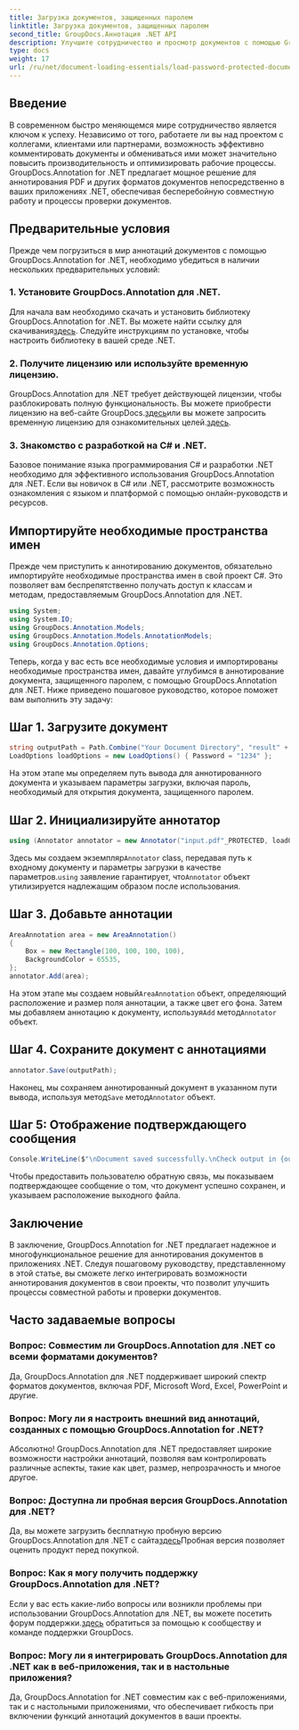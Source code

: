 ```yaml
---
title: Загрузка документов, защищенных паролем
linktitle: Загрузка документов, защищенных паролем
second_title: GroupDocs.Аннотация .NET API
description: Улучшите сотрудничество и просмотр документов с помощью GroupDocs.Annotation для .NET. Комментируйте PDF-файлы и многое другое в своих приложениях .NET.
type: docs
weight: 17
url: /ru/net/document-loading-essentials/load-password-protected-documents/
---
```

## Введение
В современном быстро меняющемся мире сотрудничество является ключом к успеху. Независимо от того, работаете ли вы над проектом с коллегами, клиентами или партнерами, возможность эффективно комментировать документы и обмениваться ими может значительно повысить производительность и оптимизировать рабочие процессы. GroupDocs.Annotation for .NET предлагает мощное решение для аннотирования PDF и других форматов документов непосредственно в ваших приложениях .NET, обеспечивая бесперебойную совместную работу и процессы проверки документов.
## Предварительные условия
Прежде чем погрузиться в мир аннотаций документов с помощью GroupDocs.Annotation for .NET, необходимо убедиться в наличии нескольких предварительных условий:
### 1. Установите GroupDocs.Annotation для .NET.
 Для начала вам необходимо скачать и установить библиотеку GroupDocs.Annotation for .NET. Вы можете найти ссылку для скачивания[здесь](https://releases.groupdocs.com/annotation/net/). Следуйте инструкциям по установке, чтобы настроить библиотеку в вашей среде .NET.
### 2. Получите лицензию или используйте временную лицензию.
 GroupDocs.Annotation для .NET требует действующей лицензии, чтобы разблокировать полную функциональность. Вы можете приобрести лицензию на веб-сайте GroupDocs.[здесь](https://purchase.groupdocs.com/buy)или вы можете запросить временную лицензию для ознакомительных целей.[здесь](https://purchase.groupdocs.com/temporary-license/).
### 3. Знакомство с разработкой на C# и .NET.
Базовое понимание языка программирования C# и разработки .NET необходимо для эффективного использования GroupDocs.Annotation для .NET. Если вы новичок в C# или .NET, рассмотрите возможность ознакомления с языком и платформой с помощью онлайн-руководств и ресурсов.

## Импортируйте необходимые пространства имен
Прежде чем приступить к аннотированию документов, обязательно импортируйте необходимые пространства имен в свой проект C#. Это позволяет вам беспрепятственно получать доступ к классам и методам, предоставляемым GroupDocs.Annotation для .NET.
```csharp
using System;
using System.IO;
using GroupDocs.Annotation.Models;
using GroupDocs.Annotation.Models.AnnotationModels;
using GroupDocs.Annotation.Options;
```

Теперь, когда у вас есть все необходимые условия и импортированы необходимые пространства имен, давайте углубимся в аннотирование документа, защищенного паролем, с помощью GroupDocs.Annotation для .NET. Ниже приведено пошаговое руководство, которое поможет вам выполнить эту задачу:
## Шаг 1. Загрузите документ
```csharp
string outputPath = Path.Combine("Your Document Directory", "result" + Path.GetExtension("input.pdf"));
LoadOptions loadOptions = new LoadOptions() { Password = "1234" };
```
На этом этапе мы определяем путь вывода для аннотированного документа и указываем параметры загрузки, включая пароль, необходимый для открытия документа, защищенного паролем.
## Шаг 2. Инициализируйте аннотатор
```csharp
using (Annotator annotator = new Annotator("input.pdf"_PROTECTED, loadOptions))
```
 Здесь мы создаем экземпляр`Annotator` class, передавая путь к входному документу и параметры загрузки в качестве параметров.`using` заявление гарантирует, что`Annotator` объект утилизируется надлежащим образом после использования.
## Шаг 3. Добавьте аннотации
```csharp
AreaAnnotation area = new AreaAnnotation()
{
    Box = new Rectangle(100, 100, 100, 100),
    BackgroundColor = 65535,
};
annotator.Add(area);
```
 На этом этапе мы создаем новый`AreaAnnotation` объект, определяющий расположение и размер поля аннотации, а также цвет его фона. Затем мы добавляем аннотацию к документу, используя`Add` метод`Annotator` объект.
## Шаг 4. Сохраните документ с аннотациями
```csharp
annotator.Save(outputPath);
```
 Наконец, мы сохраняем аннотированный документ в указанном пути вывода, используя метод`Save` метод`Annotator` объект.
## Шаг 5: Отображение подтверждающего сообщения
```csharp
Console.WriteLine($"\nDocument saved successfully.\nCheck output in {outputPath}.");
```
Чтобы предоставить пользователю обратную связь, мы показываем подтверждающее сообщение о том, что документ успешно сохранен, и указываем расположение выходного файла.

## Заключение
В заключение, GroupDocs.Annotation for .NET предлагает надежное и многофункциональное решение для аннотирования документов в приложениях .NET. Следуя пошаговому руководству, представленному в этой статье, вы сможете легко интегрировать возможности аннотирования документов в свои проекты, что позволит улучшить процессы совместной работы и проверки документов.
## Часто задаваемые вопросы
### Вопрос: Совместим ли GroupDocs.Annotation для .NET со всеми форматами документов?
Да, GroupDocs.Annotation для .NET поддерживает широкий спектр форматов документов, включая PDF, Microsoft Word, Excel, PowerPoint и другие.
### Вопрос: Могу ли я настроить внешний вид аннотаций, созданных с помощью GroupDocs.Annotation for .NET?
Абсолютно! GroupDocs.Annotation для .NET предоставляет широкие возможности настройки аннотаций, позволяя вам контролировать различные аспекты, такие как цвет, размер, непрозрачность и многое другое.
### Вопрос: Доступна ли пробная версия GroupDocs.Annotation для .NET?
 Да, вы можете загрузить бесплатную пробную версию GroupDocs.Annotation для .NET с сайта[здесь](https://releases.groupdocs.com/)Пробная версия позволяет оценить продукт перед покупкой.
### Вопрос: Как я могу получить поддержку GroupDocs.Annotation для .NET?
 Если у вас есть какие-либо вопросы или возникли проблемы при использовании GroupDocs.Annotation для .NET, вы можете посетить форум поддержки.[здесь](https://forum.groupdocs.com/c/annotation/10) обратиться за помощью к сообществу и команде поддержки GroupDocs.
### Вопрос: Могу ли я интегрировать GroupDocs.Annotation для .NET как в веб-приложения, так и в настольные приложения?
Да, GroupDocs.Annotation for .NET совместим как с веб-приложениями, так и с настольными приложениями, что обеспечивает гибкость при включении функций аннотаций документов в ваши проекты.